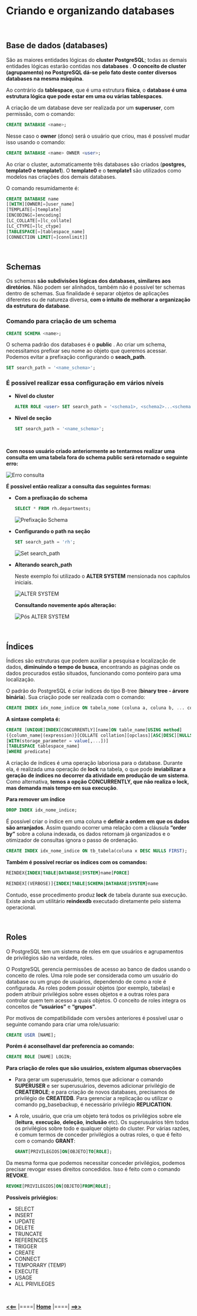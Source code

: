 # **Criando e organizando databases**

<br/>

## **Base de dados (databases)**

São as maiores entidades lógicas do **cluster PostgreSQL**; todas as demais entidades lógicas estarão contidas nos **databases** . **O conceito de cluster (agrupamento) no PostgreSQL dá-se pelo fato deste conter diversos databases na mesma máquina**.

Ao contrário da **tablespace**, que é uma estrutura **física**, o **database é uma estrutura lógica que pode estar em uma ou várias tablespaces**.

A criação de um database deve ser realizada por um **superuser**, com permissão, com o comando:

```sql
CREATE DATABASE <name>;
```

Nesse caso o **owner** (dono) será o usuário que criou, mas é possível mudar isso usando o comando:

```sql
CREATE DATABASE <name> OWNER <user>;
```

Ao criar o cluster, automaticamente três databases são criados (**postgres, template0 e template1**). O **template0** e o **template1** são utilizados como modelos nas criações dos demais databases.

O comando resumidamente é:

```sql
CREATE DATABASE name
[[WITH][OWNER[=]user_name]
[TEMPLATE[=]template]
[ENCODING[=]encoding]
[LC_COLLATE[=]lc_collate]
[LC_CTYPE[=]lc_ctype]
[TABLESPACE[=]tablespace_name]
[CONNECTION LIMIT[=]connlimit]]
```

<br/>

## **Schemas**

Os schemas **são subdivisões lógicas dos databases, similares aos diretórios**. Não podem ser alinhados, também não é possível ter schemas dentro de schemas. Sua finalidade é separar objetos de aplicações diferentes ou de natureza diversa, **com o intuito de melhorar a organização da estrutura do database**.

### **Comando para criação de um schema**

```sql
CREATE SCHEMA <name>;
```

O schema padrão dos databases é o **public** . Ao criar um schema, necessitamos prefixar seu nome ao objeto que queremos acessar. Podemos evitar a prefixação configurando o **seach_path**.

```sql
SET search_path = '<name_schema>';
```

### **É possível realizar essa configuração em vários níveis**

- **Nível do cluster**<br/>
  ```sql
  ALTER ROLE <user> SET search_path = '<schema1>, <schema2>...<schemaN>';
  ```

- **Nível de seção**
  ```sql
  SET search_path = '<name_schema>';
  ```

<br/>

**Com nosso usuário criado anteriormente ao tentarmos realizar uma consulta em uma tabela fora do schema public será retornado o seguinte erro:**

![Erro consulta](./img/erro_consulta_schema.png "Erro consulta")

**É possível então realizar a consulta das seguintes formas:**

- **Com a prefixação do schema**
  
  ```sql
  SELECT * FROM rh.departments;
  ```

  ![Prefixação Schema](./img/consulta_prefixacao_schema.png "Consulta com a prefixação do Schema")

- **Configurando o path na seção**
  ```sql
  SET search_path = 'rh';
  ```
  ![Set search_path](./img/consulta_set_search_path.png "Consulta setando search path")

- **Alterando search_path**

  Neste exemplo foi utilizado o **ALTER SYSTEM** mensionada nos capítulos iniciais.

  ![ALTER SYSTEM](./img/clausula_alter_system.png "Alterando parâmetro com ALTER SYSTEM")

  **Consultando novemente após alteração:**

  ![Pós ALTER SYSTEM](./img/consulta_pos_alter_system.png "Consulta posterior alteração do parâmetro search_path com ALTER SYSTEM")

<br/>

## **Índices**

Índices são estruturas que podem auxiliar a pesquisa e localização de dados, **diminuindo o tempo de busca**, encontrando as páginas onde os dados procurados estão situados, funcionando como ponteiro para uma localização.

O padrão do PostgreSQL é criar índices do tipo B-tree (**binary tree - árvore binária**). Sua criação pode ser realizada com o comando:

```sql
CREATE INDEX idx_nome_indice ON tabela_nome (coluna a, coluna b, ... coluna n);
```

**A sintaxe completa é:**

```sql
CREATE [UNIQUE]INDEX[CONCURRENTLY][name]ON table_name[USING method]
({column_name|(expression)}[COLLATE collation][opclass][ASC|DESC][NULLS]{FIRST|LAST}][,...])
[WITH(storage_parameter = value[,...])]
[TABLESPACE tablespace_name]
[WHERE predicate]
```

A criação de índices é uma operação laboriosa para o database. Durante ela, é realizada uma operação de **lock** na tabela, o que pode **inviabilizar a geração de índices no decorrer da atividade em produção de um sistema**. Como alternativa, **temos a opção CONCURRENTLY, que não realiza o lock, mas demanda mais tempo em sua execução**.

**Para remover um índice**

```sql
DROP INDEX idx_nome_indice;
```

É possível criar o índice em uma coluna e **definir a ordem em que os dados são arranjados**. Assim quando ocorrer uma relação com a cláusula **“order by”** sobre a coluna indexada, os dados retornam já organizados e o otimizador de consultas ignora o passo de ordenação.

```sql
CREATE INDEX idx_nome_indice ON tb_tabela(coluna x DESC NULLS FIRST);
```

**Também é possível recriar os índices com os comandos:**

```sql
REINDEX{INDEX|TABLE|DATABASE|SYSTEM}name[FORCE]
```

```sql
REINDEX[(VERBOSE)]{INDEX|TABLE|SCHEMA|DATABASE|SYSTEM}name
```

Contudo, esse procedimento produz **lock** de tabela durante sua execução. Existe ainda um utilitário **reindexdb** executado diretamente pelo sistema operacional.

<br/>

## **Roles**

O PostgreSQL tem um sistema de roles em que usuários e agrupamentos de privilégios são na verdade, roles.

O PostgreSQL gerencia permissões de acesso ao banco de dados usando o conceito de roles. Uma role pode ser considerada como um usuário do database ou um grupo de usuários, dependendo de como a role é configurada. As roles podem possuir objetos (por exemplo, tabelas) e podem atribuir privilégios sobre esses objetos e a outras roles para controlar quem tem acesso a quais objetos. O conceito de roles integra os conceitos de **“usuários”** e **“grupos”**.

Por motivos de compatibilidade com versões anteriores é possível usar o seguinte comando para criar uma role/usuario:

```sql
CREATE USER [NAME];
```

**Porém é aconselhavel dar preferencia ao comando:**

```sql
CREATE ROLE [NAME] LOGIN;
```

**Para criação de roles que são usuários, existem algumas observações**

- Para gerar um superusuário, temos que adicionar o comando **SUPERUSER** e ser superusuários, devemos adicionar privilégio de **CREATEROLE**; e para criação de novos databases, precisamos de privilégio de **CREATEDB**. Para gerenciar a replicação ou utilizar o comando pg_basebackup, é necessário privilégio **REPLICATION**.

- A role, usuário, que cria um objeto terá todos os privilégios sobre ele (**leitura**, **execução**, **deleção**, **inclusão** etc). Os superusuários têm todos os privilégios sobre todo e qualquer objeto do cluster. Por várias razões, é comum termos de conceder privilégios a outras roles, o que é feito com o comando **GRANT**:
  ```sql
  GRANT[PRIVILEGIOS]ON[OBJETO]TO[ROLE];
  ```

Da mesma forma que podemos necessitar conceder privilégios, podemos precisar revogar esses direitos concedidos. Isso é feito com o comando **REVOKE**.

```sql
REVOKE[PRIVILEGIOS]ON[OBJETO]FROM[ROLE];
```

**Possíveis priviégios:**

- SELECT
- INSERT
- UPDATE
- DELETE
- TRUNCATE
- REFERENCES
- TRIGGER
- CREATE
- CONNECT
- TEMPORARY (TEMP)
- EXECUTE
- USAGE
- ALL PRIVILEGES

<br/>

[**<<==**](../capitulo_5/capitulo_5.md) |====| [**Home**](../../README.md) |====| [**==>>**](../capitulo_7/capitulo_7.md)